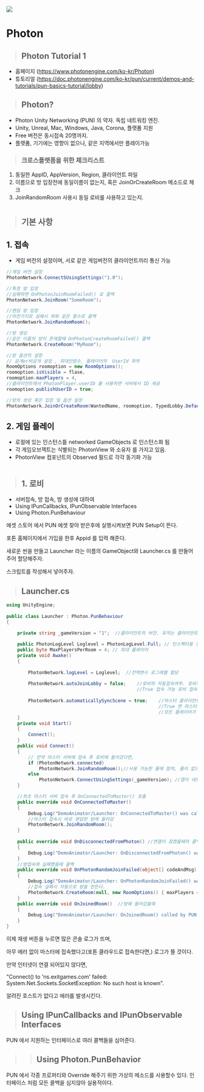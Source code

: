 ![](#%20TIL%20%20%20/%202018%20-%2008%20-%2007.png)
# Photon

>## Photon Tutorial 1
+ 홈페이지 (https://www.photonengine.com/ko-kr/Photon)
+ 튜토리얼 (https://doc.photonengine.com/ko-kr/pun/current/demos-and-tutorials/pun-basics-tutorial/lobby)
      


>## Photon?
+ Photon Unity Networking (PUN) 의 약자. 독립 네트워킹 엔진.
+ Unity, Unreal, Mac, Windows, Java, Corona, 플랫폼 지원
+ Free 버전은 동시접속 20명까지.
+ 플랫폼, 기기에는 영향이 없으나, 같은 지역에서만 플레이가능


>### **크로스플랫폼을  위한 체크리스트**
1. 동일한 AppID, AppVersion, Region, 클라이언트 파일
2. 이름으로 방 입장전에 동일이름이 없는지, 혹은 JoinOrCreateRoom 메소드로 체크
3. JoinRandomRoom 사용시 동일 로비를 사용하고 있는지.

#
>## 기본 사항

## 1. 접속
+ 게임 버전의 설정이며, 서로 같은 게임버전의 클라이언트끼리 통신 가능
```csharp
//게임 버전 설정
PhotonNetwork.ConnectSUsingSettings("1.0");

//특정 방 입장 
//실패하면 OnPhotonJoinRoomFailed() 로 콜백 
PhotonNetwork.JoinRoom("SomeRoom");

//랜덤 방 입장
//마찬가지로 실패시 위와 같은 함수로 콜백
PhotonNetwork.JoinRandomRoom();

//방 생성
//같은 이름의 방이 존재할때 OnPhotonCreateRoomFailed() 콜백
PhotonNetwork.CreateRoom("MyRoom");

//방 옵션의 설정
// 공개or비공개 설정 , 최대인원수, 플레이어의  UserId 파악
RoomOptions roomoption = new RoomOptions();
roomoption.isVisible = flase,
roomoption.maxPlayers = 4,
//클라이언트에서 PhotonPlayer.userID 를 사용하면 서버에서 ID 제공
roomoption.publishUserID = true;

//방의 생성 혹은 입장 및 옵션 설정
PhotonNetwork.JoinOrCreateRoom(WantedName, roomoption, TypedLobby.Default);
```

## 2. 게임 플레이

+ 로컬에 있는 인스턴스틑 networked GameObjects 로 인스턴스화 됨
+ 각 게임오브젝트는 식별되는 PhotonView 와 소유자 를 가지고 있음.
+ PhotonView 컴포넌트의 Observed 필드로 각각 동기화 가능

```csharp

```

>## 1. 로비 

+ 서버접속, 방 접속, 방 생성에 대하여
+ Using IPunCallbacks, IPunObservable Interfaces
+ Using Photon.PunBehaviour

에셋 스토어 에서 PUN 에셋 찾아 받은후에 실행시켜보면 PUN Setup이 뜬다.

포톤 홈페이지에서 가입을 한후 Appid 를 입력 해준다.

새로운 씬을 만들고 
Launcher 라는 이름의 GameObject와 Launcher.cs 를 만들어 주어 할당해주자.

스크립트를 작성해서 넣어주자.

> ## Launcher.cs

```csharp
using UnityEngine;
 
public class Launcher : Photon.PunBehaviour
{
    
    private string _gameVersion = "1";  //클라이언트의 버전. 유저는 클라이언트 버전으로 구분됨

    public PhotonLogLevel Loglevel = PhotonLogLevel.Full; // 인스펙터용 전역변수 Full은 모든로그, 구조 파악 후 Informational
    public byte MaxPlayersPerRoom = 4; // 최대 플레이어
    private void Awake()
    {
        
        PhotonNetwork.logLevel = Loglevel;  //전역변수 로그레벨 할당
 
        PhotonNetwork.autoJoinLobby = false;    //로비의 자동접속여부. 로비의 리스트를 보기위해 false 한다.
                                                //True 접속 가능 로비 접속후 OnJoinedLobby()는 호출    
                                                
        PhotonNetwork.automaticallySyncScene = true;    //마스터 클라이언트와 같은 씬으로 동기화 여부
                                                        //True 면 마스터 클라이언트는 LoadLevel()을 호출가능
                                                        //모든 플레이어가 같은 씬으로 이동됨.
    }
    private void Start()
    {
        Connect();
    }
    public void Connect()
    {   
        // 만약 마스터 서버에 접속 후 로비에 들어갔다면,
        if (PhotonNetwork.connected)
            PhotonNetwork.JoinRandomRoom();//사용 가능한 룸에 참여, 룸이 없으면 OnPhotonRandomJoinFailed() 호출
        else
            PhotonNetwork.ConnectUsingSettings(_gameVersion); //앱이 네트워킹 되기위한 시작점
    }

    //최초 마스터 서버 접속 후 OnConnectedToMaster() 호출
    public override void OnConnectedToMaster()
    {
        Debug.Log("DemoAnimator/Launcher: OnConnectedToMaster() was called by PUN");
        //마스터 접속시 바로 랜덤한 방에 들어감
        PhotonNetwork.JoinRandomRoom();
    }
    
    public override void OnDisconnectedFromPhoton() //연결이 끊켰을때의 콜백
    {
        Debug.Log("DemoAnimator/Launcher: OnDisconnectedFromPhoton() was called by PUN");
    }
    //방접속에 실패했을때 콜백
    public override void OnPhotonRandomJoinFailed(object[] codeAndMsg)
    {
        Debug.Log("DemoAnimator/Launcher: OnPhotonRandomJoinFailed() was called by PUN. No random room available, " + "so we create one.\nCalling: PhotonNetwork.CreateRoom(null, new RoomOption() {maxPlayers = 4},null)");
        //접속 실패시 자동으로 방을 만든다.
        PhotonNetwork.CreateRoom(null, new RoomOptions() { maxPlayers = MaxPlayersPerRoom }, null);
    }
    public override void OnJoinedRoom()  //방에 들어갔을때
    {
        Debug.Log("DemoAnimator/Launcher: OnJoinedRoom() called by PUN. Now this client is in a room.");
    }
}
```

이제 재생 버튼을 누르면 많은 콘솔 로그가 뜨며, 

아무 에러 없이 마스터에 접속했다고(포톤 클라우드로 접속한다면,) 로그가 뜰 것이다.

만약 인터넷이 연결 되어있지 않다면, 

"Connect() to 'ns.exitgames.com' failed: System.Net.Sockets.SocketException: No such host is known".

알려진 호스트가 없다고 에러를 발생시킨다. 

 > ## Using IPunCallbacks and IPunObservable Interfaces
 
 PUN 에서 지원하는 인터페이스로 여러 콜백들을 심어준다.

 >> ## Using Photon.PunBehavior

 PUN 에서 각종 프로퍼티와 Override 해주기 위한 가상의 메소드를 사용할수 있다.
 인터페이스 처럼 모든 콜백을 심지않아 실용적이다.